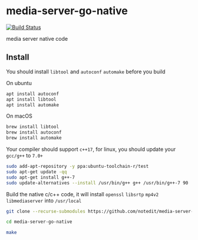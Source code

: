 # media-server-go-native

[![Build Status](https://travis-ci.org/notedit/media-server-go-native.svg?branch=master)](https://travis-ci.org/notedit/media-server-go-native)

media server native code 




## Install 

You should install `libtool` and `autoconf` `automake` before you build 


On ubuntu
```sh
apt install autoconf
apt install libtool
apt install automake
```


On macOS

```sh
brew install libtool
brew install autoconf
brew install automake
```


Your compiler should support `c++17`, for linux, you should update your `gcc/g++` to `7.0+`

```sh
sudo add-apt-repository -y ppa:ubuntu-toolchain-r/test
sudo apt-get update -qq
sudo apt-get install g++-7
sudo update-alternatives --install /usr/bin/g++ g++ /usr/bin/g++-7 90
```


Build the native c/c++ code,  it will install `openssl` `libsrtp` `mp4v2` `libmediaserver` into  `/usr/local`

```sh
git clone --recurse-submodules https://github.com/notedit/media-server-go-native.git  

cd media-server-go-native

make
```

